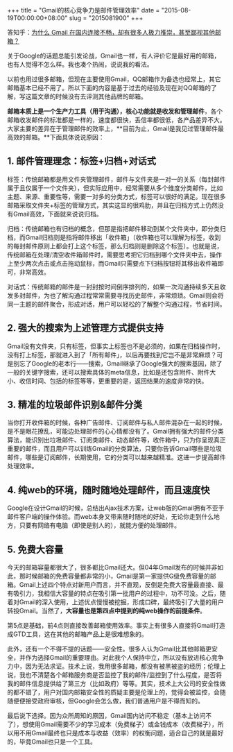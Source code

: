 +++
title = "Gmail的核心竞争力是邮件管理效率"
date = "2015-08-19T00:00:00+08:00"
slug = "2015081900"
+++

答知乎：[为什么 Gmail 在国内连接不畅，却有很多人极力推崇，甚至鄙视其他邮箱？](http://www.zhihu.com/question/23821898/answer/59786020)

关于Google的话题总能引发论战，Gmail也一样，有人评价它是最好用的邮箱，也有人觉得不怎么样。我也凑个热闹，说说我的看法。

以前也用过很多邮箱，但现在主要使用Gmail，QQ邮箱作为备选也经常上，其它邮箱基本已经不用了。所以下面的内容是基于过去的经验及现在对QQ邮箱的了解，写这篇文章的时候没有去评测其他品牌的邮箱。

**邮箱本质上是一个生产力工具（用于沟通），核心功能就是收发和管理邮件**，各个邮箱收发邮件的标准都是一样的，速度都很快，丢信率都很低，各产品差异不大。大家主要的差异在于管理邮件的效率上，**目前为止，Gmail是我见过管理邮件最高效的邮箱。**下面具体说说原因：

## 1. 邮件管理理念：标签+归档+对话式

标签：传统邮箱都是用文件夹管理邮件，邮件与文件夹是一对一的关系（每封邮件属于且仅属于一个文件夹），但实际应用中，经常需要从多个维度分类邮件，比如主题、来源、重要性等，需要一对多的分类方式，标签可以很好的满足。现在很多邮箱采取文件夹+标签的管理方式，其实这显的很鸡肋，并且在归档方式上仍然没有Gmail高效，下面就来说说归档。

归档：传统邮箱也有归档的概念，但那是指把邮件移动到某个文件夹中，即分类归档，而Gmail归档则是指将邮件移出「收件箱」（收件箱也可以理解为标签，收到的每封邮件原则上都会打上这个标签，那么归档则是删除这个标签）。也就是说，传统邮箱在处理/清空收件箱邮件时，需要思考把它归档到哪个文件夹中去，操作上至少两次点击或点击拖动鼠标，而Gmail只需要点下归档按钮将其移出收件箱即可，非常高效。

对话式：传统邮箱的邮件是一封封按时间倒序排列的，如果一次沟通持续多天且收发多封邮件，为也了解沟通过程常常需要寻找历史邮件，非常烦琐。Gmail则会将同一主题的邮件聚合，形成对话，用户可以轻松的了解整个沟通过程，节省时间。

## 2. 强大的搜索为上述管理方式提供支持

Gmail没有文件夹，只有标签，但事实上标签也不是必须的，如果在归档操作时，没有打上标签，那就进入到了「所有邮件」，以后再要找到它岂不是非常麻烦？可是别忘了Google的老本行——搜索，Gmail继承了Google强大的搜索基因，除了一般的关键字搜索，还可以搜索具体的meta信息，比如是还包含附件、附件大小、收信时间、包括的标签等等，更重要的是，返回结果的速度非常的快。

## 3. 精准的垃圾邮件识别&邮件分类

当你打开收件箱的时候，各种广告邮件、订阅邮件与私人邮件混杂在一起的时候，是不是眼花撩乱，可能边处理邮件的心心情都没有了。Gmail拥有强大的邮件分类算法，能识别出垃圾邮件、订阅类邮件、动态邮件等，收件箱中，只为你呈现真正重要的邮件，而且用户可以训练Gmail的分类算法，只要你告诉Gmail哪些是垃圾邮件，哪些是订阅邮件，长期使用，它的分类可以越来越精准。这进一步提高邮件处理效率。

## 4. 纯web的环境，随时随地处理邮件，而且速度快

Google在设计Gmail的时候，总结出Ajax技术方案，让web版的Gmail拥有不亚于邮件客户端的操作体验。而web本身又带来随时随地的好处，无论你走到什么地方，只要有网络有电脑（即使是别人的），就能方便的处理邮件。

## 5. 免费大容量

今天的邮箱容量都很大了，很多都比Gmail还大。但04年Gmail发布的时候并非如此，那时候邮箱的免费容量都非常的小，Gmail是第一家提供G级免费容量的邮箱。Gmail上述四个特点对新用户而言，并不直观，反倒是免费大容量最直接、最有吸引力，我相信大容量的特点在吸引第一批用户的过程中，功不可没。之后，随着对Gmail的深入使用，上述优点慢慢被挖掘，形成口碑，最终吸引了大量的用户转投Gmail。当然了，**大容量也是第四点中提到的纯web操作的前提条件**。

第5点是基础，前4点则直接改善邮箱使用效率。事实上有很多人直接将Gmail打造成GTD工具，这在其他的邮箱产品上是很难想象的。

此外，还有一个不得不提的话题——安全性。很多人认为Gmail比其他邮箱更安全，并作为选择Gmail的重要理由。对此我个人保持中立，所以没有放进核心竞争力中，因为无法求证。技术上说，我用很多邮箱，都没有被黑被盗的经历；伦理上说，我也不清楚各个邮箱服务商是否监控了我的邮件/监控到了什么程度，是否将我的邮件信息提供给了第三方（比如政府）等等。其实，技术上大公司的安全性做的都不错了，用户对国内邮箱安全性的质疑主要是伦理上的，觉得会被监控，会随随便便接受政府审核，但Google会怎么做，我们普通用户是不得而知的。

最后说下选择。因为众所周知的原因，Gmail国内访问不稳定（基本上访问不了），想使用Gmail需要不少的学习成本（免费梯子）或金钱成本（收费梯子），所以用不用Gmail最终也只是成本与收益（效率）的权衡问题，适合自己的就是最好的，毕竟Gmail也只是一个工具。

